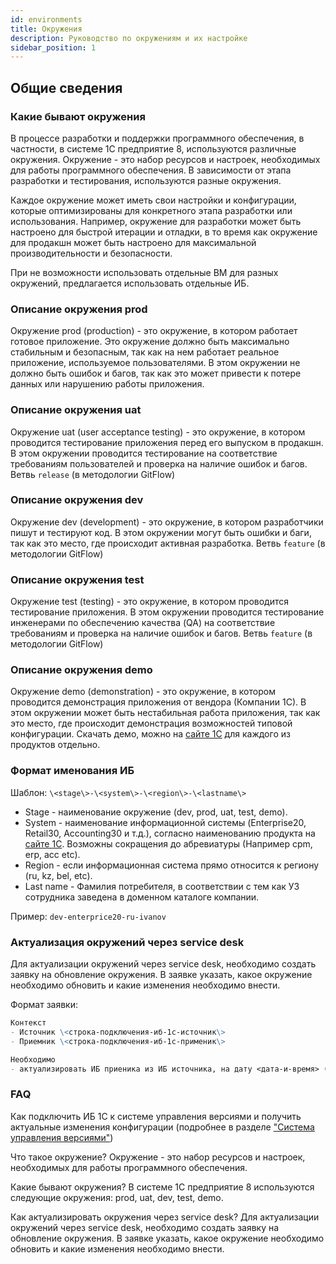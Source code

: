 ```yaml
---
id: environments
title: Окружения
description: Руководство по окружениям и их настройке
sidebar_position: 1
---
```


## Общие сведения

### Какие бывают окружения

В процессе разработки и поддержки программного обеспечения, в частности, в системе 1С предприятие 8, используются различные окружения. Окружение - это набор ресурсов и настроек, необходимых для работы программного обеспечения. В зависимости от этапа разработки и тестирования, используются разные окружения.

Каждое окружение может иметь свои настройки и конфигурации, которые оптимизированы для конкретного этапа разработки или использования. Например, окружение для разработки может быть настроено для быстрой итерации и отладки, в то время как окружение для продакшн может быть настроено для максимальной производительности и безопасности.

При не возможности использовать отдельные ВМ для разных окружений, предлагается использовать отдельные ИБ.

### Описание окружения prod

Окружение prod (production) - это окружение, в котором работает готовое приложение. Это окружение должно быть максимально стабильным и безопасным, так как на нем работает реальное приложение, используемое пользователями. В этом окружении не должно быть ошибок и багов, так как это может привести к потере данных или нарушению работы приложения.

### Описание окружения uat

Окружение uat (user acceptance testing) - это окружение, в котором проводится тестирование приложения перед его выпуском в продакшн. В этом окружении проводится тестирование на соответствие требованиям пользователей и проверка на наличие ошибок и багов. Ветвь `release` (в методологии GitFlow)

### Описание окружения dev

Окружение dev (development) - это окружение, в котором разработчики пишут и тестируют код. В этом окружении могут быть ошибки и баги, так как это место, где происходит активная разработка. Ветвь `feature` (в методологии GitFlow)

### Описание окружения test

Окружение test (testing) - это окружение, в котором проводится тестирование приложения. В этом окружении проводится тестирование инженерами по обеспечению качества (QA) на соответствие требованиям и проверка на наличие ошибок и багов. Ветвь `feature` (в методологии GitFlow)

### Описание окружения demo

Окружение demo (demonstration) - это окружение, в котором проводится демонстрация приложения от вендора (Компании 1С). В этом окружении может быть нестабильная работа приложения, так как это место, где происходит демонстрация возможностей типовой конфигурации. Скачать демо, можно на [сайте 1С](https://portal.1c.ru/) для каждого из продуктов отдельно.

### Формат именования ИБ

Шаблон:
`\<stage\>-\<system\>-\<region\>-\<lastname\>`

- Stage - наименование окружение (dev, prod, uat, test, demo).
- System - наименование информационной системы (Enterprise20, Retail30, Accounting30 и т.д.), согласно наименованию продукта на [сайте 1С](https://release.1c.ru/). Возможны сокращения до абревиатуры (Например cpm, erp, acc etc).
- Region - если информационная система прямо относится к региону (ru, kz, bel, etc).
- Last name - Фамилия потребителя, в соответствии с тем как УЗ сотрудника заведена в доменном каталоге компании.

Пример:
`dev-enterprice20-ru-ivanov`

### Актуализация окружений через service desk

Для актуализации окружений через service desk, необходимо создать заявку на обновление окружения. В заявке указать, какое окружение необходимо обновить и какие изменения необходимо внести.

Формат заявки:

```md
Контекст
- Источник \<строка-подключения-иб-1с-источник\>
- Приемник \<строка-подключения-иб-1с-применик\>

Необходимо
- актуализировать ИБ приеника из ИБ источника, на дату <дата-и-время> (Указывается если требуется восстановить из копии)

```

### FAQ

Как подключить ИБ 1С к системе управления версиями и получить актуальные изменения конфигурации (подробнее в разделе ["Система управления версиями"](storage.md))

Что такое окружение? Окружение - это набор ресурсов и настроек, необходимых для работы программного обеспечения.

Какие бывают окружения? В системе 1С предприятие 8 используются следующие окружения: prod, uat, dev, test, demo.

Как актуализировать окружения через service desk? Для актуализации окружений через service desk, необходимо создать заявку на обновление окружения. В заявке указать, какое окружение необходимо обновить и какие изменения необходимо внести.
